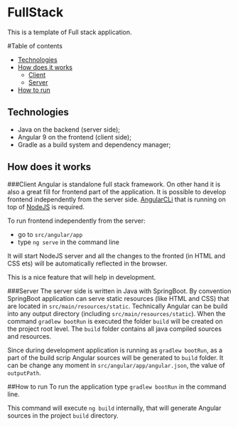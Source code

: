 # FullStack
This is a template of Full stack application.

#Table of contents
- [Technologies](#technologies)
- [How does it works](#how-does-it-works)
    - [Client](#client)
    - [Server](#server)
- [How to run](#how-to-run)

## Technologies
- Java on the backend (server side);
- Angular 9 on the frontend (client side);
- Gradle as a build system and dependency manager;

## How does it works
###Client
Angular is standalone full stack framework.
On other hand it is also a great fill for frontend part of the application.
It is possible to develop frontend independently from the server side. 
[AngularCLi](https://cli.angular.io/) that is running on top of [NodeJS](https://nodejs.org/en/)
is required.

To run frontend independently from the server:
- go to `src/angular/app`
- type `ng serve` in the command line

It will start NodeJS server and all the changes to the fronted (in HTML and CSS ets)
will be automatically reflected in the browser.

This is a nice feature that will help in development.

###Server
The server side is written in Java with SpringBoot.
By convention SpringBoot application can serve static resources (like HTML and CSS)
that are located in `src/main/resources/static`.
Technically Angular can be build into any output directory (including `src/main/resources/static`).
When the command `gradlew bootRun` is executed the folder `build` will be created on the project root level.
The `build` folder contains all java compiled sources and resources.

Since during development application is running as `gradlew bootRun`,
as a part of the build scrip Angular sources will be generated to `build` folder.
It can be change any moment in `src/angular/app/angular.json`, the value of `outputPath`.

##How to run
To run the application type `gradlew bootRun` in the command line.

This command will execute `ng build` internally,
that will generate Angular sources in the project `build` directory.
